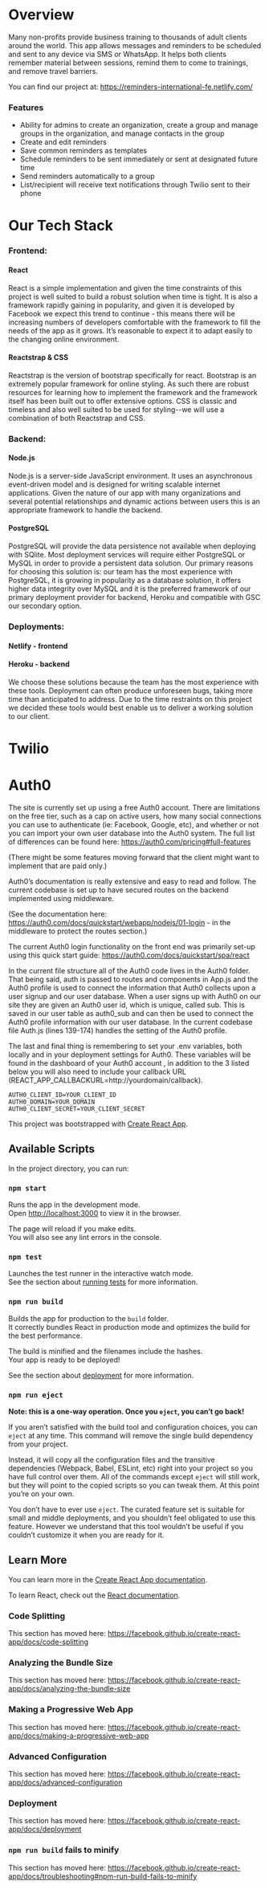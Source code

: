 # Overview
Many non-profits provide business training to thousands of adult clients around the world. This app allows messages and reminders to be scheduled and sent to any device via SMS or WhatsApp. It helps both clients remember material between sessions, remind them to come to trainings, and remove travel barriers.

You can find our project at: https://reminders-international-fe.netlify.com/

### Features
* Ability for admins to create an organization, create a group and manage groups in the organization, and manage contacts in the group 
* Create and edit reminders
* Save common reminders as templates
* Schedule reminders to be sent immediately or sent at designated future time
* Send reminders automatically to a group
* List/recipient will receive text notifications through Twilio sent to their phone 

# Our Tech Stack
### Frontend:

#### React
React is a simple implementation and given the time constraints of this project is well suited to build a robust solution when time is tight. It is also a framework rapidly gaining in popularity, and given it is developed by Facebook we expect this trend to continue - this means there will be increasing numbers of developers comfortable with the framework to fill the needs of the app as it grows. It’s reasonable to expect it to adapt easily to the changing online environment. 

#### Reactstrap & CSS
Reactstrap is the version of bootstrap specifically for react. Bootstrap is an extremely popular framework for online styling. As such there are robust resources for learning how to implement the framework and the framework itself has been built out to offer extensive options. 
CSS is classic and timeless and also well suited to be used for styling--we will use a combination of both Reactstrap and CSS.

### Backend:

#### Node.js
Node.js is a server-side JavaScript environment. It uses an asynchronous event-driven model and is designed for writing scalable internet applications. Given the nature of our app with many organizations and several potential relationships and dynamic actions between users this is an appropriate framework to handle the backend. 

#### PostgreSQL
PostgreSQL will provide the data persistence not available when deploying with SQlite. Most deployment services will require either PostgreSQL or MySQL in order to provide a persistent data solution. Our primary reasons for choosing this solution is:  our team has the most experience with PostgreSQL, it is growing in popularity as a database solution, it offers higher data integrity over MySQL and it is the preferred framework of our primary deployment provider for backend, Heroku and compatible with GSC our secondary option. 

### Deployments:
#### Netlify - frontend
#### Heroku - backend
We choose these solutions because the team has the most experience with these tools. Deployment can often produce unforeseen bugs, taking more time than anticipated to address. Due to the time restraints on this project we decided these tools would best enable us to deliver a working solution to our client.

# Twilio


# Auth0
The site is currently set up using a free Auth0 account. There are limitations on the free tier, such as a cap on active users, how many social connections you can use to authenticate (ie: Facebook, Google, etc), and whether or not you can import your own user database into the Auth0 system. The full list of differences can be found here: https://auth0.com/pricing#full-features

(There might be some features moving forward that the client might want to implement that are paid only.)

Auth0’s documentation is really extensive and easy to read and follow. The current codebase is set up to have secured routes on the backend implemented using middleware.

(See the documentation here: 
https://auth0.com/docs/quickstart/webapp/nodejs/01-login - in the middleware to protect the routes section.)

The current Auth0 login functionality on the front end was primarily set-up using this quick start guide: https://auth0.com/docs/quickstart/spa/react

In the current file structure all of the Auth0 code lives in the Auth0 folder. That being said, auth is passed to routes and components in App.js and the Auth0 profile is used to connect the information that Auth0 collects upon a user signup and our user database. 
When a user signs up with Auth0 on our site they are given an Auth0 user id, which is unique, called sub. This is saved in our user table as auth0_sub and can then be used to connect the Auth0 profile information with our user database. In the current codebase file Auth.js (lines 139-174) handles the setting of the Auth0 profile.

The last and final thing is remembering to set your .env variables, both locally and in your deployment settings for Auth0. These variables will be found in the dashboard of your Auth0 account	, in addition to the 3 listed below you will also need to include your callback URL (REACT_APP_CALLBACKURL=http://yourdomain/callback).

```.env
AUTH0_CLIENT_ID=YOUR_CLIENT_ID
AUTH0_DOMAIN=YOUR_DOMAIN
AUTH0_CLIENT_SECRET=YOUR_CLIENT_SECRET
```




This project was bootstrapped with [Create React App](https://github.com/facebook/create-react-app).

## Available Scripts

In the project directory, you can run:

### `npm start`

Runs the app in the development mode.<br>
Open [http://localhost:3000](http://localhost:3000) to view it in the browser.

The page will reload if you make edits.<br>
You will also see any lint errors in the console.

### `npm test`

Launches the test runner in the interactive watch mode.<br>
See the section about [running tests](https://facebook.github.io/create-react-app/docs/running-tests) for more information.

### `npm run build`

Builds the app for production to the `build` folder.<br>
It correctly bundles React in production mode and optimizes the build for the best performance.

The build is minified and the filenames include the hashes.<br>
Your app is ready to be deployed!

See the section about [deployment](https://facebook.github.io/create-react-app/docs/deployment) for more information.

### `npm run eject`

**Note: this is a one-way operation. Once you `eject`, you can’t go back!**

If you aren’t satisfied with the build tool and configuration choices, you can `eject` at any time. This command will remove the single build dependency from your project.

Instead, it will copy all the configuration files and the transitive dependencies (Webpack, Babel, ESLint, etc) right into your project so you have full control over them. All of the commands except `eject` will still work, but they will point to the copied scripts so you can tweak them. At this point you’re on your own.

You don’t have to ever use `eject`. The curated feature set is suitable for small and middle deployments, and you shouldn’t feel obligated to use this feature. However we understand that this tool wouldn’t be useful if you couldn’t customize it when you are ready for it.

## Learn More

You can learn more in the [Create React App documentation](https://facebook.github.io/create-react-app/docs/getting-started).

To learn React, check out the [React documentation](https://reactjs.org/).

### Code Splitting

This section has moved here: https://facebook.github.io/create-react-app/docs/code-splitting

### Analyzing the Bundle Size

This section has moved here: https://facebook.github.io/create-react-app/docs/analyzing-the-bundle-size

### Making a Progressive Web App

This section has moved here: https://facebook.github.io/create-react-app/docs/making-a-progressive-web-app

### Advanced Configuration

This section has moved here: https://facebook.github.io/create-react-app/docs/advanced-configuration

### Deployment

This section has moved here: https://facebook.github.io/create-react-app/docs/deployment

### `npm run build` fails to minify

This section has moved here: https://facebook.github.io/create-react-app/docs/troubleshooting#npm-run-build-fails-to-minify
